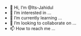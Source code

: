 - 👋 Hi, I’m @Its-Jahidul
- 👀 I’m interested in ...
- 🌱 I’m currently learning ...
- 💞️ I’m looking to collaborate on ...
- 📫 How to reach me ...

<!---
Its-Jahidul/Its-Jahidul is a ✨ special ✨ repository because its `README.md` (this file) appears on your GitHub profile.
You can click the Preview link to take a look at your changes.
--->

